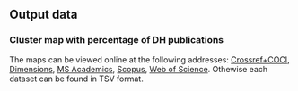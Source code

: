 ## Output data

### Cluster map with percentage of DH publications

The maps can be viewed online at the following addresses: [Crossref+COCI](https://app.vosviewer.com/?json=https://raw.githubusercontent.com/dhjournals/code/master/output/crossref%2Bcoci/clusters/VOSViewer_CROSSREF_map.json), [Dimensions](https://app.vosviewer.com/?json=https://raw.githubusercontent.com/dhjournals/code/master/output/dimensions/clusters/VOSViewer_DIMENSIONS_map.json), [MS Academics](https://app.vosviewer.com/?json=https://raw.githubusercontent.com/dhjournals/code/master/output/mag/clusters/VOSViewer_MAG_map.json), [Scopus](https://app.vosviewer.com/?json=https://raw.githubusercontent.com/dhjournals/code/master/output/scopus/clusters/VOSViewer_SCOPUS_map.json), [Web of Science](https://app.vosviewer.com/?json=https://raw.githubusercontent.com/dhjournals/code/master/output/wos/clusters/VOSViewer_WOS_map.json). Othewise each dataset can be found in TSV format.

